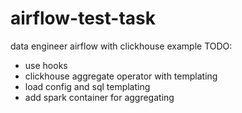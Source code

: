 # airflow-test-task
data engineer airflow with clickhouse example
TODO:
 - use hooks
 - clickhouse aggregate operator with templating
 - load config and sql templating
 - add spark container for aggregating

